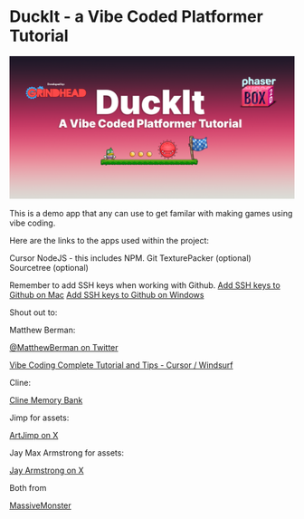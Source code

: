 # DuckIt - a Vibe Coded Platformer Tutorial

![Duck It repo Logo](repo-assets/og.png)

This is a demo app that any can use to get familar with making games using vibe coding.

Here are the links to the apps used within the project:

Cursor
NodeJS - this includes NPM.
Git
TexturePacker (optional)
Sourcetree (optional)

Remember to add SSH keys when working with Github.
[Add SSH keys to Github on Mac](https://docs.github.com/en/authentication/connecting-to-github-with-ssh/generating-a-new-ssh-key-and-adding-it-to-the-ssh-agent?platform=mac)
[Add SSH keys to Github on Windows](https://docs.github.com/en/authentication/connecting-to-github-with-ssh/generating-a-new-ssh-key-and-adding-it-to-the-ssh-agent?platform=windows)

Shout out to:

Matthew Berman:

[@MatthewBerman on Twitter](https://x.com/MatthewBerman)

[Vibe Coding Complete Tutorial and Tips - Cursor / Windsurf](https://www.youtube.com/watch?v=v7UcVPO4y3c&list=PL8CxOpJNgWgfvmw4ICbxEwCEjS7lhhxcQ)

Cline:

[Cline Memory Bank](https://docs.cline.bot/improving-your-prompting-skills/cline-memory-bank)

Jimp for assets:

[ArtJimp on X](https://x.com/artjimp)

Jay Max Armstrong for assets:

[Jay Armstrong on X](https://x.com/JayMaxArmstrong)

Both from

[MassiveMonster](https://massivemonster.com/)
